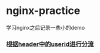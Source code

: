 # nginx-practice
学习nginx之后记录一些小的demo
### [根据header中的userid进行分流](https://github.com/TyroneRenekton/nginx-practice/blob/master/ngx_http_upstream_ip_hash_module.c)
